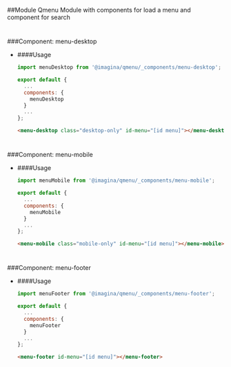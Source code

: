 ##Module Qmenu
Module with components for load a menu and component for search
#

###Component: menu-desktop
- ####Usage 
  ```js
  import menuDesktop from '@imagina/qmenu/_components/menu-desktop';

  export default {
    ...
    components: {
      menuDesktop
    }
    ...
  };
  ```
  
  ```html
  <menu-desktop class="desktop-only" id-menu="[id menu]"></menu-desktop>
  ```
 #

###Component: menu-mobile
- ####Usage 
  ```js
  import menuMobile from '@imagina/qmenu/_components/menu-mobile';

  export default {
    ...
    components: {
      menuMobile
    }
    ...
  };
  ```
  
  ```html
  <menu-mobile class="mobile-only" id-menu="[id menu]"></menu-mobile>
  ```
#

###Component: menu-footer
- ####Usage 
  ```js
  import menuFooter from '@imagina/qmenu/_components/menu-footer';

  export default {
    ...
    components: {
      menuFooter
    }
    ...
  };
  ```
  
  ```html
  <menu-footer id-menu="[id menu]"></menu-footer>
  ```
